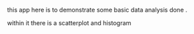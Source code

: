 this app here is to demonstrate some basic data analysis done 
.

within it there is a scatterplot and histogram
